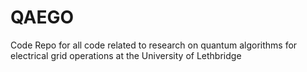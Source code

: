 # QAEGO
Code Repo for all code related to research on quantum algorithms for electrical grid operations at the University of Lethbridge
